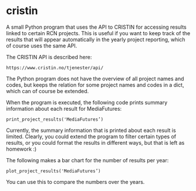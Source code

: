 # cristin

A small Python program that uses the API to CRISTIN for accessing
results linked to certain RCN projects.
This is useful if you want to keep track of the results that will
appear automatically in the yearly project reporting, which of
course uses the same API.

The CRISTIN API is described here:

```https://www.cristin.no/tjenester/api/```

The Python program does not have the overview of all project
names and codes, but keeps the relation for some project names and
codes in a dict, which can of course be extended.

When the program is executed, the following code prints
summary information about each result for MediaFutures:

```print_project_results('MediaFutures’)```

Currently, the summary information that is printed about each
result is limited.
Clearly, you could extend the program to filter certain types
of results, or you could format the results in different ways,
but that is left as homework :)

The following makes a bar chart for the number of results per year:

```plot_project_results('MediaFutures’)```

You can use this to compare the numbers over the years.
